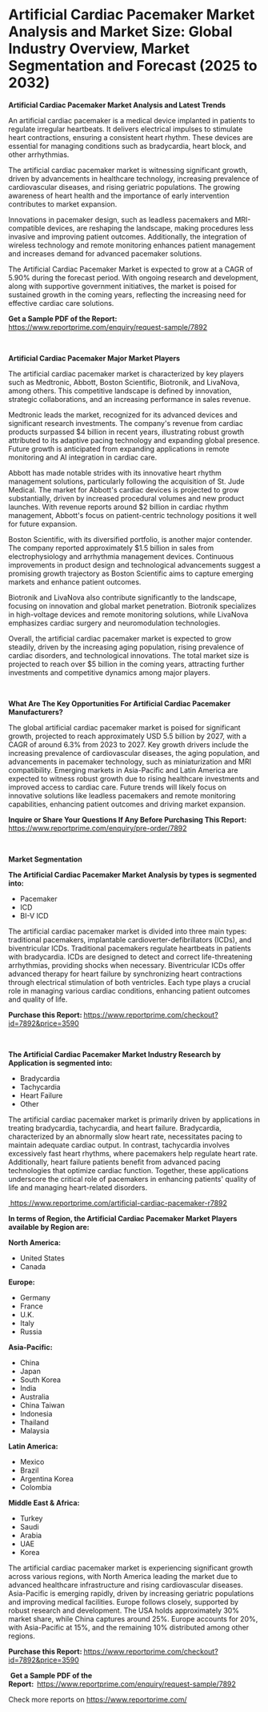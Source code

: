 <p><h1>Artificial Cardiac Pacemaker Market Analysis and Market Size: Global Industry Overview, Market Segmentation and Forecast (2025 to 2032)</h1></p><p><strong>Artificial Cardiac Pacemaker Market Analysis and Latest Trends</strong></p>
<p><p>An artificial cardiac pacemaker is a medical device implanted in patients to regulate irregular heartbeats. It delivers electrical impulses to stimulate heart contractions, ensuring a consistent heart rhythm. These devices are essential for managing conditions such as bradycardia, heart block, and other arrhythmias. </p><p>The artificial cardiac pacemaker market is witnessing significant growth, driven by advancements in healthcare technology, increasing prevalence of cardiovascular diseases, and rising geriatric populations. The growing awareness of heart health and the importance of early intervention contributes to market expansion. </p><p>Innovations in pacemaker design, such as leadless pacemakers and MRI-compatible devices, are reshaping the landscape, making procedures less invasive and improving patient outcomes. Additionally, the integration of wireless technology and remote monitoring enhances patient management and increases demand for advanced pacemaker solutions. </p><p>The Artificial Cardiac Pacemaker Market is expected to grow at a CAGR of 5.90% during the forecast period. With ongoing research and development, along with supportive government initiatives, the market is poised for sustained growth in the coming years, reflecting the increasing need for effective cardiac care solutions.</p></p>
<p><strong>Get a Sample PDF of the Report:&nbsp;</strong> <a href="https://www.reportprime.com/enquiry/request-sample/7892?utm_campaign=3172&utm_medium=2&utm_source=Github&utm_content=ia&utm_term=19032025&utm_id=artificial-cardiac-pacemaker">https://www.reportprime.com/enquiry/request-sample/7892</a></p>
<p>&nbsp;</p>
<p><strong>Artificial Cardiac Pacemaker Major Market Players</strong></p>
<p><p>The artificial cardiac pacemaker market is characterized by key players such as Medtronic, Abbott, Boston Scientific, Biotronik, and LivaNova, among others. This competitive landscape is defined by innovation, strategic collaborations, and an increasing performance in sales revenue.</p><p>Medtronic leads the market, recognized for its advanced devices and significant research investments. The company's revenue from cardiac products surpassed $4 billion in recent years, illustrating robust growth attributed to its adaptive pacing technology and expanding global presence. Future growth is anticipated from expanding applications in remote monitoring and AI integration in cardiac care.</p><p>Abbott has made notable strides with its innovative heart rhythm management solutions, particularly following the acquisition of St. Jude Medical. The market for Abbott's cardiac devices is projected to grow substantially, driven by increased procedural volumes and new product launches. With revenue reports around $2 billion in cardiac rhythm management, Abbott's focus on patient-centric technology positions it well for future expansion.</p><p>Boston Scientific, with its diversified portfolio, is another major contender. The company reported approximately $1.5 billion in sales from electrophysiology and arrhythmia management devices. Continuous improvements in product design and technological advancements suggest a promising growth trajectory as Boston Scientific aims to capture emerging markets and enhance patient outcomes.</p><p>Biotronik and LivaNova also contribute significantly to the landscape, focusing on innovation and global market penetration. Biotronik specializes in high-voltage devices and remote monitoring solutions, while LivaNova emphasizes cardiac surgery and neuromodulation technologies.</p><p>Overall, the artificial cardiac pacemaker market is expected to grow steadily, driven by the increasing aging population, rising prevalence of cardiac disorders, and technological innovations. The total market size is projected to reach over $5 billion in the coming years, attracting further investments and competitive dynamics among major players.</p></p>
<p>&nbsp;</p>
<p><strong>What Are The Key Opportunities For Artificial Cardiac Pacemaker Manufacturers?</strong></p>
<p><p>The global artificial cardiac pacemaker market is poised for significant growth, projected to reach approximately USD 5.5 billion by 2027, with a CAGR of around 6.3% from 2023 to 2027. Key growth drivers include the increasing prevalence of cardiovascular diseases, the aging population, and advancements in pacemaker technology, such as miniaturization and MRI compatibility. Emerging markets in Asia-Pacific and Latin America are expected to witness robust growth due to rising healthcare investments and improved access to cardiac care. Future trends will likely focus on innovative solutions like leadless pacemakers and remote monitoring capabilities, enhancing patient outcomes and driving market expansion.</p></p>
<p><strong>Inquire or Share Your Questions If Any Before Purchasing This Report:</strong> <a href="https://www.reportprime.com/enquiry/pre-order/7892?utm_campaign=3172&utm_medium=2&utm_source=Github&utm_content=ia&utm_term=19032025&utm_id=artificial-cardiac-pacemaker">https://www.reportprime.com/enquiry/pre-order/7892</a></p>
<p>&nbsp;</p>
<p><strong>Market Segmentation</strong></p>
<p><strong>The Artificial Cardiac Pacemaker Market Analysis by types is segmented into:</strong></p>
<p><ul><li>Pacemaker</li><li>ICD</li><li>BI-V ICD</li></ul></p>
<p><p>The artificial cardiac pacemaker market is divided into three main types: traditional pacemakers, implantable cardioverter-defibrillators (ICDs), and biventricular ICDs. Traditional pacemakers regulate heartbeats in patients with bradycardia. ICDs are designed to detect and correct life-threatening arrhythmias, providing shocks when necessary. Biventricular ICDs offer advanced therapy for heart failure by synchronizing heart contractions through electrical stimulation of both ventricles. Each type plays a crucial role in managing various cardiac conditions, enhancing patient outcomes and quality of life.</p></p>
<p><strong>Purchase this Report:&nbsp;</strong><a href="https://www.reportprime.com/checkout?id=7892&price=3590&utm_campaign=3172&utm_medium=2&utm_source=Github&utm_content=ia&utm_term=19032025&utm_id=artificial-cardiac-pacemaker">https://www.reportprime.com/checkout?id=7892&price=3590</a></p>
<p>&nbsp;</p>
<p><strong>The Artificial Cardiac Pacemaker Market Industry Research by Application is segmented into:</strong></p>
<p><ul><li>Bradycardia</li><li>Tachycardia</li><li>Heart Failure</li><li>Other</li></ul></p>
<p><p>The artificial cardiac pacemaker market is primarily driven by applications in treating bradycardia, tachycardia, and heart failure. Bradycardia, characterized by an abnormally slow heart rate, necessitates pacing to maintain adequate cardiac output. In contrast, tachycardia involves excessively fast heart rhythms, where pacemakers help regulate heart rate. Additionally, heart failure patients benefit from advanced pacing technologies that optimize cardiac function. Together, these applications underscore the critical role of pacemakers in enhancing patients' quality of life and managing heart-related disorders.</p></p>
<p><a href="https://www.reportprime.com/artificial-cardiac-pacemaker-r7892?utm_campaign=3172&utm_medium=2&utm_source=Github&utm_content=ia&utm_term=19032025&utm_id=artificial-cardiac-pacemaker">&nbsp;https://www.reportprime.com/artificial-cardiac-pacemaker-r7892</a></p>
<p><strong>In terms of Region, the Artificial Cardiac Pacemaker Market Players available by Region are:</strong></p>
<p>
    <p> <strong> North America: </strong>
        <ul>
            <li>United States</li>
            <li>Canada</li>
        </ul>
        </p> 
    <p> <strong> Europe: </strong>
        <ul>
            <li>Germany</li>
            <li>France</li>
            <li>U.K.</li>
            <li>Italy</li>
            <li>Russia</li>
        </ul>
        </p> 
    <p> <strong> Asia-Pacific: </strong>
        <ul>
            <li>China</li>
            <li>Japan</li>
            <li>South Korea</li>
            <li>India</li>
            <li>Australia</li>
            <li>China Taiwan</li>
            <li>Indonesia</li>
            <li>Thailand</li>
            <li>Malaysia</li>
        </ul>
        </p> 
    <p> <strong> Latin America: </strong>
        <ul>
            <li>Mexico</li>
            <li>Brazil</li>
            <li>Argentina Korea</li>
            <li>Colombia</li>
        </ul>
        </p> 
    <p> <strong> Middle East & Africa: </strong>
        <ul>
            <li>Turkey</li>
            <li>Saudi</li>
            <li>Arabia</li>
            <li>UAE</li>
            <li>Korea</li>
        </ul>
    </p>
    </p>
<p><p>The artificial cardiac pacemaker market is experiencing significant growth across various regions, with North America leading the market due to advanced healthcare infrastructure and rising cardiovascular diseases. Asia-Pacific is emerging rapidly, driven by increasing geriatric populations and improving medical facilities. Europe follows closely, supported by robust research and development. The USA holds approximately 30% market share, while China captures around 25%. Europe accounts for 20%, with Asia-Pacific at 15%, and the remaining 10% distributed among other regions.</p></p>
<p><strong>Purchase this Report: </strong><a href="https://www.reportprime.com/checkout?id=7892&price=3590&utm_campaign=3172&utm_medium=2&utm_source=Github&utm_content=ia&utm_term=19032025&utm_id=artificial-cardiac-pacemaker">https://www.reportprime.com/checkout?id=7892&price=3590</a></p>
<p>&nbsp;<strong>Get a Sample PDF of the Report:&nbsp;&nbsp;</strong><a href="https://www.reportprime.com/enquiry/request-sample/7892?utm_campaign=3172&utm_medium=2&utm_source=Github&utm_content=ia&utm_term=19032025&utm_id=artificial-cardiac-pacemaker">https://www.reportprime.com/enquiry/request-sample/7892</a></p>
<p><strong></strong></p>
<p>Check more reports on <a href="https://www.reportprime.com/?utm_campaign=3172&utm_medium=2&utm_source=Github&utm_content=ia&utm_term=19032025&utm_id=artificial-cardiac-pacemaker">https://www.reportprime.com/</a></p>